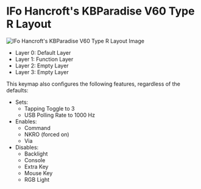 # IFo Hancroft's KBParadise V60 Type R Layout

![IFo Hancroft's KBParadise V60 Type R Layout Image](keymap.png "IFo Hancroft's KBParadise V60 Type R Layout")

- Layer 0: Default Layer
- Layer 1: Function Layer
- Layer 2: Empty Layer
- Layer 3: Empty Layer

This keymap also configures the following features, regardless of the defaults:

- Sets:
    - Tapping Toggle to 3
    - USB Polling Rate to 1000 Hz
- Enables:
    - Command
    - NKRO (forced on)
    - Via
- Disables:
    - Backlight
    - Console
    - Extra Key
    - Mouse Key
    - RGB Light
